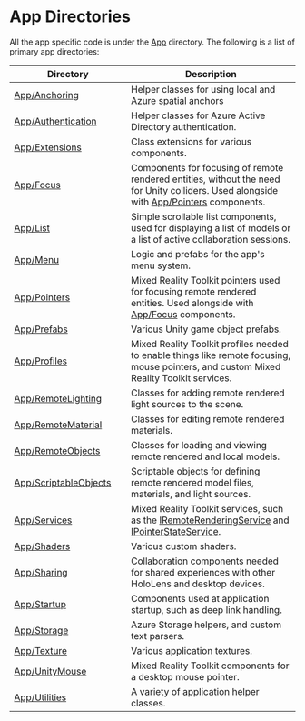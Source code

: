 # App Directories
All the app specific code is under the [App](../App/Assets/App) directory.  The following is a list of primary app directories:

| <div style="width:190px">Directory</div> | Description |
|-----------|-------------|
| [App/Anchoring](../App/Assets/App/Anchoring) | Helper classes for using local and Azure spatial anchors |
| [App/Authentication](../App/Assets/App/Authentication) | Helper classes for Azure Active Directory authentication. |
| [App/Extensions](../App/Assets/App/Extensions) | Class extensions for various components. |
| [App/Focus](../App/Assets/App/Focus) | Components for focusing of remote rendered entities, without the need for Unity colliders. Used alongside with [App/Pointers](../App/Assets/App/Pointers) components. |
| [App/List](../App/Assets/App/List) | Simple scrollable list components, used for displaying a list of models or a list of active collaboration sessions. |
| [App/Menu](../App/Assets/App/Menu) | Logic and prefabs for the app's menu system. |
| [App/Pointers](../App/Assets/App/Pointers) | Mixed Reality Toolkit pointers used for focusing remote rendered entities. Used alongside with [App/Focus](../App/Assets/App/Focus) components. |
| [App/Prefabs](../App/Assets/App/Prefabs) | Various Unity game object prefabs. |
| [App/Profiles](../App/Assets/App/Profiles) | Mixed Reality Toolkit profiles needed to enable things like remote focusing, mouse pointers, and custom Mixed Reality Toolkit services. |
| [App/RemoteLighting](../App/Assets/App/RemoteLighting) | Classes for adding remote rendered light sources to the scene. |
| [App/RemoteMaterial](../App/Assets/App/RemoteMaterial) | Classes for editing remote rendered materials. |
| [App/RemoteObjects](../App/Assets/App/RemoteObjects) | Classes for loading and viewing remote rendered and local models. |
| [App/ScriptableObjects](../App/Assets/App/SciptableObjects) | Scriptable objects for defining remote rendered model files, materials, and light sources. |
| [App/Services](../App/Assets/App/Services) | Mixed Reality Toolkit services, such as the [IRemoteRenderingService](../App/Assets/App/Services/Interfaces/IRemoteRenderingService.cs) and [IPointerStateService](../App/Assets/App/Services/Interfaces/IPointerStateService.cs). |
| [App/Shaders](../App/Assets/App/Shaders) | Various custom shaders. |
| [App/Sharing](../App/Assets/App/Sharing) | Collaboration components needed for shared experiences with other HoloLens and desktop devices. |
| [App/Startup](../App/Assets/App/Startup) | Components used at application startup, such as deep link handling. |
| [App/Storage](../App/Assets/App/Storage) | Azure Storage helpers, and custom text parsers. | 
| [App/Texture](../App/Assets/App/Texture) | Various application textures. | 
| [App/UnityMouse](../App/Assets/App/UnityMouse) | Mixed Reality Toolkit components for a desktop mouse pointer. | 
| [App/Utilities](../App/Assets/App/Utilities) | A variety of application helper classes. |